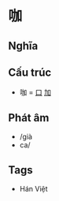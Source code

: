 # 咖

## Nghĩa

## Cấu trúc
* 咖 = [口](口.md) [加](加.md)

## Phát âm

* /già
* ca/

## Tags
* Hán Việt

<script>window.HANZI_FIELD='咖';</script>
